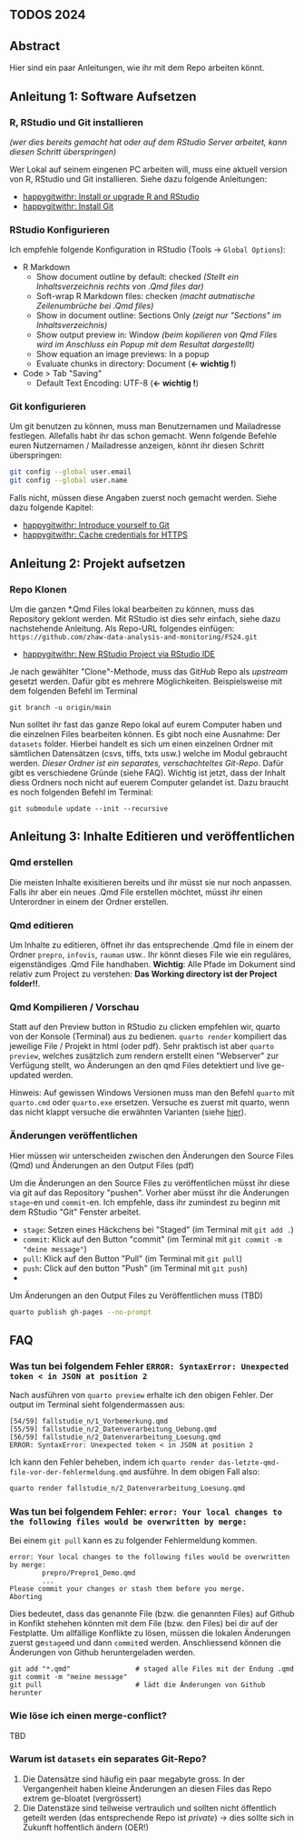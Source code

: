 
## TODOS 2024



## Abstract

Hier sind ein paar Anleitungen, wie ihr mit dem Repo arbeiten könnt.

## Anleitung 1: Software Aufsetzen

### R, RStudio und Git installieren

*(wer dies bereits gemacht hat oder auf dem RStudio Server arbeitet, kann diesen Schritt überspringen)*

Wer Lokal auf seinem eingenen PC arbeiten will, muss eine aktuell version von R, RStudio und Git installieren. Siehe dazu folgende Anleitungen:

- [happygitwithr: Install or upgrade R and RStudio](https://happygitwithr.com/install-r-rstudio.html)
- [happygitwithr: Install Git](https://happygitwithr.com/install-git.html)

### RStudio Konfigurieren

Ich empfehle folgende Konfiguration in RStudio (Tools → `Global Options`):

- R Markdown
    - Show document outline by default: checked *(Stellt ein Inhaltsverzeichnis rechts von .Qmd files dar)*
    - Soft-wrap R Markdown files: checken *(macht autmatische Zeilenumbrüche bei .Qmd files)*
    - Show in document outline: Sections Only *(zeigt nur "Sections" im Inhaltsverzeichnis)*
    - Show output preview in: Window *(beim kopilieren von Qmd Files wird im Anschluss ein Popup mit dem Resultat dargestellt)*
    - Show equation an image previews: In a popup
    - Evaluate chunks in directory: Document (**← wichtig !**)
- Code \> Tab "Saving"
    - Default Text Encoding: UTF-8 (**← wichtig !**)

### Git konfigurieren

Um git benutzen zu können, muss man Benutzernamen und Mailadresse festlegen. Allefalls habt ihr das schon gemacht. Wenn folgende Befehle euren Nutzernamen / Mailadresse anzeigen, könnt ihr diesen Schritt überspringen:

```sh
git config --global user.email
git config --global user.name
```

Falls nicht, müssen diese Angaben zuerst noch gemacht werden. Siehe dazu folgende Kapitel:

-   [happygitwithr: Introduce yourself to Git](https://happygitwithr.com/hello-git.html)
-   [happygitwithr: Cache credentials for HTTPS](https://happygitwithr.com/https-pat)

## Anleitung 2: Projekt aufsetzen

### Repo Klonen

Um die ganzen \*.Qmd Files lokal bearbeiten zu können, muss das Repository geklont werden. Mit RStudio ist dies sehr einfach, siehe dazu nachstehende Anleitung. Als Repo-URL folgendes einfügen: `https://github.com/zhaw-data-analysis-and-monitoring/FS24.git`

-   [happygitwithr: New RStudio Project via RStudio IDE](https://happygitwithr.com/new-github-first#rstudio-ide)

Je nach gewählter "Clone"-Methode, muss das Git*Hub* Repo als *upstream* gesetzt werden. Dafür gibt es mehrere Möglichkeiten. Beispielsweise mit dem folgenden Befehl im Terminal

    git branch -u origin/main

Nun solltet ihr fast das ganze Repo lokal auf eurem Computer haben und die einzelnen Files bearbeiten können. Es gibt noch eine Ausnahme: Der `datasets` folder. Hierbei handelt es sich um einen einzelnen Ordner mit sämtlichen Datensätzen (csvs, tiffs, txts usw.) welche im Modul gebraucht werden. *Dieser Ordner ist ein separates, verschachteltes Git-Repo*. Dafür gibt es verschiedene Gründe (siehe FAQ). Wichtig ist jetzt, dass der Inhalt diess Ordners noch nicht auf euerem Computer gelandet ist. Dazu braucht es noch folgenden Befehl im Terminal:

    git submodule update --init --recursive



## Anleitung 3: Inhalte Editieren und veröffentlichen

### Qmd erstellen

Die meisten Inhalte exisitieren bereits und ihr müsst sie nur noch anpassen. Falls ihr aber ein neues .Qmd File erstellen möchtet, müsst ihr einen Unterordner in einem der Ordner erstellen. 

### Qmd editieren

Um Inhalte zu editieren, öffnet ihr das entsprechende .Qmd file in einem der Ordner `prepro`, `infovis`, `rauman` usw.. Ihr könnt dieses File wie ein reguläres, eigenständiges .Qmd File handhaben. **Wichtig**: Alle Pfade im Dokument sind relativ zum Project zu verstehen: **Das Working directory ist der Project folder!!**.

### Qmd Kompilieren / Vorschau

Statt auf den Preview button in RStudio zu clicken empfehlen wir, quarto von der Konsole (Terminal) aus zu bedienen. `quarto render` kompiliert das jeweilige File / Projekt in html (oder pdf). Sehr praktisch ist aber `quarto preview`, welches zusätzlich zum rendern erstellt einen "Webserver" zur Verfügung stellt, wo Änderungen an den qmd Files detektiert und live ge-updated werden.

Hinweis: Auf gewissen Windows Versionen muss man den Befehl `quarto` mit `quarto.cmd` oder `quarto.exe` ersetzen. Versuche es zuerst mit quarto, wenn das nicht klappt versuche die erwähnten Varianten (siehe [hier](https://community.rstudio.com/t/bash-quarto-command-not-found/144187/2)).

### Änderungen veröffentlichen

Hier müssen wir unterscheiden zwischen den Änderungen den Source Files (Qmd) und Änderungen an den Output Files (pdf)

Um die Änderungen an den Source Files zu veröffentlichen müsst ihr diese via git auf das Repository "pushen". Vorher aber müsst ihr die Änderungen `stage`-en und `commit`-en. Ich empfehle, dass ihr zumindest zu beginn mit dem RStudio "Git" Fenster arbeitet.

-   `stage`: Setzen eines Häckchens bei "Staged" (im Terminal mit `git add .`)
-   `commit`: Klick auf den Button "commit" (im Terminal mit `git commit -m "deine message"`)
-   `pull`: Klick auf den Button "Pull" (im Terminal mit `git pull`)
-   `push`: Click auf den button "Push" (im Terminal mit `git push`)
-   

Um Änderungen an den Output Files zu Veröffentlichen muss (TBD)

```sh
quarto publish gh-pages --no-prompt 
```

## FAQ

### Was tun bei folgendem Fehler `ERROR: SyntaxError: Unexpected token < in JSON at position 2`

Nach ausführen von `quarto preview` erhalte ich den obigen Fehler. Der output im Terminal sieht folgendermassen aus:

```
[54/59] fallstudie_n/1_Vorbemerkung.qmd
[55/59] fallstudie_n/2_Datenverarbeitung_Uebung.qmd
[56/59] fallstudie_n/2_Datenverarbeitung_Loesung.qmd
ERROR: SyntaxError: Unexpected token < in JSON at position 2
``` 

Ich kann den Fehler beheben, indem ich `quarto render das-letzte-qmd-file-vor-der-fehlermeldung.qmd` ausführe. In dem obigen Fall also:

```sh
quarto render fallstudie_n/2_Datenverarbeitung_Loesung.qmd
```


### Was tun bei folgendem Fehler: `error: Your local changes to the following files would be overwritten by merge:`

Bei einem `git pull` kann es zu folgender Fehlermeldung kommen.

```
error: Your local changes to the following files would be overwritten by merge:
        prepro/Prepro1_Demo.qmd
        ...
Please commit your changes or stash them before you merge.
Aborting
```

Dies bedeutet, dass das genannte File (bzw. die genannten Files) auf Github in Konfikt stehehen könnten mit dem File (bzw. den Files) bei dir auf der Festplatte. Um allfällige Konflikte zu lösen, müssen die lokalen Änderungen zuerst ge`stage`ed und dann `commit`ed werden. Anschliessend können die Änderungen von Github heruntergeladen werden.

```
git add "*.qmd"                # staged alle Files mit der Endung .qmd
git commit -m "meine message" 
git pull                       # lädt die Änderungen von Github herunter
```


### Wie löse ich einen merge-conflict?

TBD

### Warum ist `datasets` ein separates Git-Repo?
1. Die Datensätze sind häufig ein paar megabyte gross. In der Vergangenheit haben kleine Änderungen an diesen Files das Repo extrem ge-bloatet (vergrössert)
2. Die Datenstäze sind teilweise vertraulich und sollten nicht öffentlich geteilt werden (das entsprechende Repo ist *private*) → dies sollte sich in Zukunft hoffentlich ändern (OER!)


